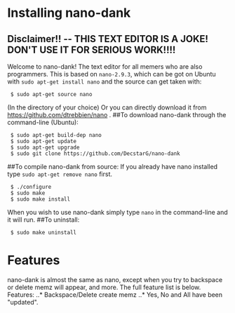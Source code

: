 # Installing nano-dank
## Disclaimer!! -- THIS TEXT EDITOR IS A JOKE! DON'T USE IT FOR SERIOUS WORK!!!!
Welcome to nano-dank! The text editor for all memers who are also programmers. This is based on `nano-2.9.3`, which can be got on Ubuntu with `sudo apt-get install nano` and the source can get taken with:
```$ sudo apt-get build-dep nano
 $ sudo apt-get source nano
 ```
 (In the directory of your choice) Or you can directly download it from https://github.com/dtrebbien/nano .
##To download nano-dank through the command-line (Ubuntu):
```$ cd ~/Directory/to/download/to
 $ sudo apt-get build-dep nano
 $ sudo apt-get update
 $ sudo apt-get upgrade
 $ sudo git clone https://github.com/DecstarG/nano-dank
 ```
 ##To compile nano-dank from source:
 If you already have nano installed type `sudo apt-get remove nano` first.
```$ cd ~/your/directory/to/nano-dank
 $ ./configure
 $ sudo make
 $ sudo make install
 ```
 When you wish to use nano-dank simply type `nano` in the command-line and it will run.
 ##To uninstall:
 ```$ cd ~/your/directory/to/nano-dank
  $ sudo make uninstall
  ```
# Features
  nano-dank is almost the same as nano, except when you try to backspace or delete memz will appear, and more. The full feature list is below.
  Features:
  ..* Backspace/Delete create memz
  ..* Yes, No and All have been "updated".
